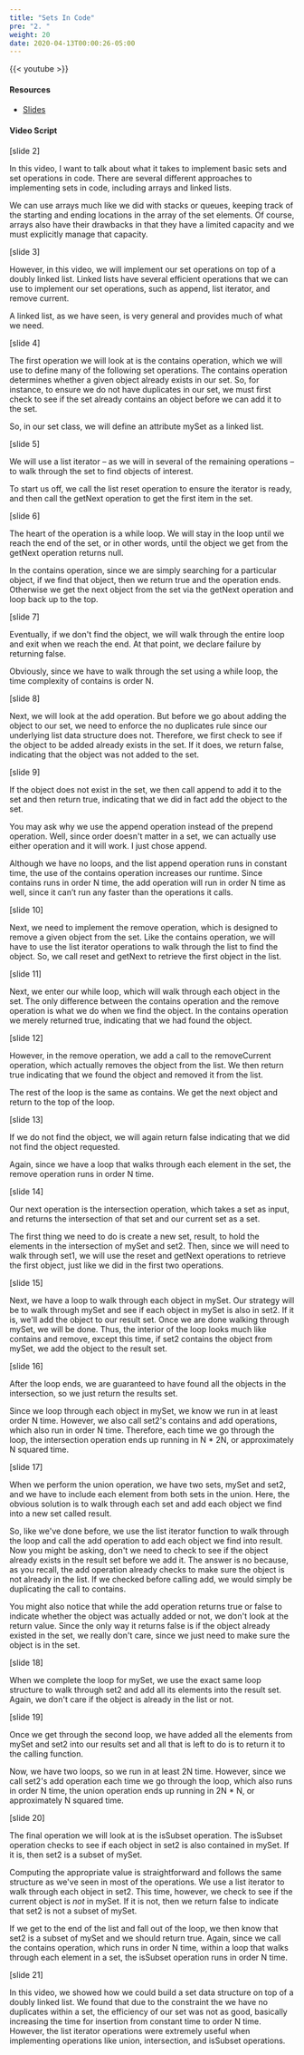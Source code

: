 ```yaml
---
title: "Sets In Code"
pre: "2. "
weight: 20
date: 2020-04-13T00:00:26-05:00
---
```


{{< youtube  >}}

#### Resources

* [Slides](/3-cc310/10-sets/02-sets-in-code-slides.pptx)

#### Video Script

[slide 2]

In this video, I want to talk about what it takes to implement basic sets and
set operations in code. There are several different approaches to implementing
sets in code, including arrays and linked lists.

We can use arrays much like we did with stacks or queues, keeping track of the
starting and ending locations in the array of the set elements. Of course,
arrays also have their drawbacks in that they have a limited capacity and we
must explicitly manage that capacity.

[slide 3]

However, in this video, we will implement our set operations on top of a doubly
linked list. Linked lists have several efficient operations that we can use to
implement our set operations, such as append, list iterator, and remove current.

A linked list, as we have seen, is very general and provides much of what we
need.

[slide 4]

The first operation we will look at is the contains operation, which we will use
to define many of the following set operations. The contains operation
determines whether a given object already exists in our set. So, for instance,
to ensure we do not have duplicates in our set, we must first check to see if
the set already contains an object before we can add it to the set.

So, in our set class, we will define an attribute mySet as a linked list.

[slide 5]

We will use a list iterator – as we will in several of the remaining operations
– to walk through the set to find objects of interest.

To start us off, we call the list reset operation to ensure the iterator is
ready, and then call the getNext operation to get the first item in the set.

[slide 6]

The heart of the operation is a while loop. We will stay in the loop until we
reach the end of the set, or in other words, until the object we get from the
getNext operation returns null.

In the contains operation, since we are simply searching for a particular
object, if we find that object, then we return true and the operation ends.
Otherwise we get the next object from the set via the getNext operation and loop
back up to the top.

[slide 7]

Eventually, if we don't find the object, we will walk through the entire loop
and exit when we reach the end. At that point, we declare failure by returning
false.

Obviously, since we have to walk through the set using a while loop, the time
complexity of contains is order N.

[slide 8]

Next, we will look at the add operation. But before we go about adding the
object to our set, we need to enforce the no duplicates rule since our
underlying list data structure does not. Therefore, we first check to see if the
object to be added already exists in the set. If it does, we return false,
indicating that the object was not added to the set.

[slide 9]

If the object does not exist in the set, we then call append to add it to the
set and then return true, indicating that we did in fact add the object to the
set.

You may ask why we use the append operation instead of the prepend operation.
Well, since order doesn't matter in a set, we can actually use either operation
and it will work. I just chose append.

Although we have no loops, and the list append operation runs in constant time,
the use of the contains operation increases our runtime. Since contains runs in
order N time, the add operation will run in order N time as well, since it can’t
run any faster than the operations it calls.

[slide 10]

Next, we need to implement the remove operation, which is designed to remove a
given object from the set. Like the contains operation, we will have to use the
list iterator operations to walk through the list to find the object. So, we
call reset and getNext to retrieve the first object in the list.

[slide 11]

Next, we enter our while loop, which will walk through each object in the set.
The only difference between the contains operation and the remove operation is
what we do when we find the object. In the contains operation we merely returned
true, indicating that we had found the object.

[slide 12]

However, in the remove operation, we add a call to the removeCurrent operation,
which actually removes the object from the list. We then return true indicating
that we found the object and removed it from the list.

The rest of the loop is the same as contains. We get the next object and return
to the top of the loop.

[slide 13]

If we do not find the object, we will again return false indicating that we did
not find the object requested.

Again, since we have a loop that walks through each element in the set, the
remove operation runs in order N time.

[slide 14]

Our next operation is the intersection operation, which takes a set as input,
 and returns the intersection of that set and our current set as a set.

The first thing we need to do is create a new set, result, to hold the elements
in the intersection of mySet and set2. Then, since we will need to walk through
set1, we will use the reset and getNext operations to retrieve the first object,
just like we did in the first two operations.

[slide 15]

Next, we have a loop to walk through each object in mySet. Our strategy will be
to walk through mySet and see if each object in mySet is also in set2. If it is,
we'll add the object to our result set. Once we are done walking through mySet,
we will be done. Thus, the interior of the loop looks much like contains and
remove, except this time, if set2 contains the object from mySet, we add the
object to the result set.

[slide 16]

After the loop ends, we are guaranteed to have found all the objects in the
intersection, so we just return the results set.

Since we loop through each object in mySet, we know we run in at least order N
time. However, we also call set2's contains and add operations, which also run
in order N time. Therefore, each time we go through the loop, the intersection
operation ends up running in N \* 2N, or approximately N squared time.

[slide 17]

When we perform the union operation, we have two sets, mySet and set2, and we
have to include each element from both sets in the union. Here, the obvious
solution is to walk through each set and add each object we find into a new set
called result.

So, like we've done before, we use the list iterator function to walk through
the loop and call the add operation to add each object we find into result. Now
you might be asking, don't we need to check to see if the object already exists
in the result set before we add it. The answer is no because, as you recall, the
add operation already checks to make sure the object is not already in the list.
If we checked before calling add, we would simply be duplicating the call to
contains.

You might also notice that while the add operation returns true or false to
indicate whether the object was actually added or not, we don't look at the
return value. Since the only way it returns false is if the object already
existed in the set, we really don't care, since we just need to make sure the
object is in the set.

[slide 18]

When we complete the loop for mySet, we use the exact same loop structure to walk
through set2 and add all its elements into the result set. Again, we don't care
if the object is already in the list or not.

[slide 19]

Once we get through the second loop, we have added all the elements from mySet
and set2 into our results set and all that is left to do is to return it to the
calling function.

Now, we have two loops, so we run in at least 2N time. However, since we call
set2's add operation each time we go through the loop, which also runs in order
N time, the union operation ends up running in 2N \* N, or approximately N
squared time.

[slide 20]

The final operation we will look at is the isSubset operation. The isSubset
operation checks to see if each object in set2 is also contained in mySet. If it
is, then set2 is a subset of mySet.

Computing the appropriate value is straightforward and follows the same
structure as we've seen in most of the operations. We use a list iterator to
walk through each object in set2. This time, however, we check to see if the
current object is *not* in mySet. If it is not, then we return false to indicate
that set2 is not a subset of mySet.

If we get to the end of the list and fall out of the loop, we then know that
set2 is a subset of mySet and we should return true. Again, since we call the
contains operation, which runs in order N time, within a loop that walks through
each element in a set, the isSubset operation runs in order N time.

[slide 21]

In this video, we showed how we could build a set data structure on top of a
doubly linked list. We found that due to the constraint the we have no
duplicates within a set, the efficiency of our set was not as good, basically
increasing the time for insertion from constant time to order N time. However,
the list iterator operations were extremely useful when implementing operations
like union, intersection, and isSubset operations.
